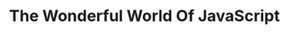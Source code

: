 ---
title: The Wonderful World Of JavaScript
panels:
 - caption: The trees are strange here...
   image: assets/images/comics/js/AnimatedPythagorasTree.jpg
   description: A Pythagoras Tree animation done on CodePen
   link: https://codepen.io/jagjeetkhalsa/full/pVbJWO
 - caption: It sometimes rains cats...
   image: assets/images/comics/js/CatRain.jpg
   description: A raining cat emoji animation done on CodePen
   link: https://codepen.io/jagjeetkhalsa/full/vjNZYV
 - caption: And pizza and tacos too...
   image: assets/images/comics/js/TacoPizzaRain.jpg
   description: A raining pizza and taco emoji animation done on CodePen to appease those who might hire me, but don't like cats. If you don't like pizza and tacos, there is no saving you...
   link: https://codepen.io/jagjeetkhalsa/full/odjKWv
 - caption: And then there is this mouth to feed...
   image: assets/images/comics/js/FeedMeTacos.jpg
   description: A simple react drag and drop demo where you can drag tacos to the mouth
   link: https://react-dnd-mouth-eating-tacos-demo.glitch.me/
categories: [portfolio]
---